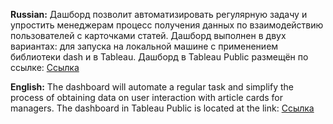 **Russian:** Дашборд позволит автоматизировать регулярную задачу и упростить менеджерам процесс получения данных по взаимодействию пользователей с карточками статей.
Дашборд выполнен в двух вариантах: для запуска на локальной машине с применением библиотеки dash и в Tableau.
Дашборд в Tableau Public размещён по ссылке: <a href='https://public.tableau.com/app/profile/aleksandr3569/viz/dash_visits_16285423908890/sheet4?publish=yes'>Ссылка</a>

**English:** The dashboard will automate a regular task and simplify the process of obtaining data on user interaction with article cards for managers.
The dashboard in Tableau Public is located at the link: <a href='https://public.tableau.com/app/profile/aleksandr3569/viz/dash_visits_16285423908890/sheet4?publish=yes'>Ссылка</a>
